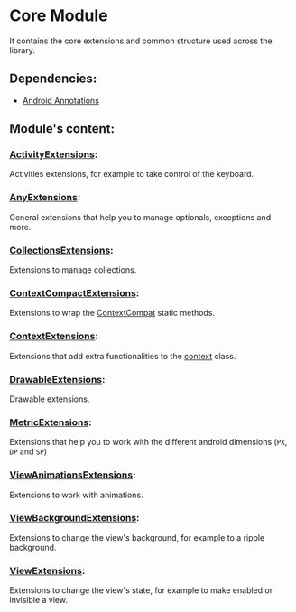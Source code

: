# Core Module
It contains the core extensions and common structure used across the library.

## Dependencies:
- [Android Annotations](https://developer.android.com/jetpack/androidx/releases/annotation)

## Module's content:

### [ActivityExtensions](./src/main/java/com/xmartlabs/swissknife/core/extensions/ActivityExtensions.kt):
Activities extensions, for example to take control of the keyboard.
### [AnyExtensions](./src/main/java/com/xmartlabs/swissknife/core/extensions/AnyExtensions.kt):
General extensions that help you to manage optionals, exceptions and more.
### [CollectionsExtensions](./src/main/java/com/xmartlabs/swissknife/core/extensions/CollectionsExtensions.kt):
Extensions to manage collections.
### [ContextCompactExtensions](./src/main/java/com/xmartlabs/swissknife/core/extensions/ContextCompactExtensions.kt):
Extensions to wrap the [ContextCompat](https://developer.android.com/reference/androidx/core/content/ContextCompat) static methods.
### [ContextExtensions](./src/main/java/com/xmartlabs/swissknife/core/extensions/ContextExtensions.kt):
Extensions that add extra functionalities to the [context](https://developer.android.com/reference/android/content/Context) class.
### [DrawableExtensions](./src/main/java/com/xmartlabs/swissknife/core/extensions/DrawableExtensions.kt):
Drawable extensions.
### [MetricExtensions](./src/main/java/com/xmartlabs/swissknife/core/extensions/MetricExtensions.kt):
Extensions that help you to work with the different android dimensions (`PX`, `DP` and `SP`)
### [ViewAnimationsExtensions](./src/main/java/com/xmartlabs/swissknife/core/extensions/ViewAnimationsExtensions.kt):
Extensions to work with animations.
### [ViewBackgroundExtensions](./src/main/java/com/xmartlabs/swissknife/core/extensions/ViewBackgroundExtensions.kt):
Extensions to change the view's background, for example to a ripple background.
### [ViewExtensions](./src/main/java/com/xmartlabs/swissknife/core/extensions/ViewExtensions.kt):
Extensions to change the view's state, for example to make enabled or invisible a view.
